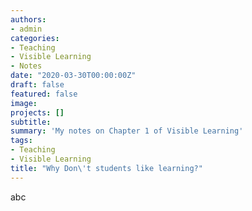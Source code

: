 ```yaml
---
authors:
- admin
categories:
- Teaching
- Visible Learning
- Notes
date: "2020-03-30T00:00:00Z"
draft: false
featured: false
image:
projects: []
subtitle: 
summary: 'My notes on Chapter 1 of Visible Learning'
tags:
- Teaching
- Visible Learning
title: "Why Don\'t students like learning?"
---
```


abc